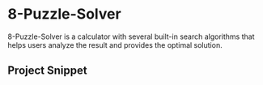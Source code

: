 # 8-Puzzle-Solver

8-Puzzle-Solver is a calculator with several built-in search algorithms that helps users analyze the result and provides the optimal solution.

## Project Snippet

